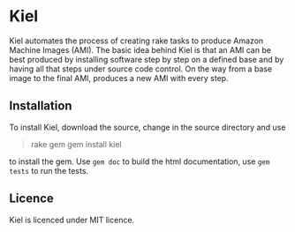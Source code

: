 Kiel
====

Kiel automates the process of creating rake tasks to produce Amazon Machine Images (AMI). The basic idea behind Kiel
is that an AMI can be best produced by installing software step by step on a defined base and by having all that 
steps under source code control. On the way from a base image to the final AMI, produces a new AMI with every step. 

Installation
------------

To install Kiel, download the source, change in the source directory and use

>   rake gem
>   gem install kiel

to install the gem. Use `gem doc` to build the html documentation, use `gem tests` to run the tests.

Licence
-------

Kiel is licenced under MIT licence.